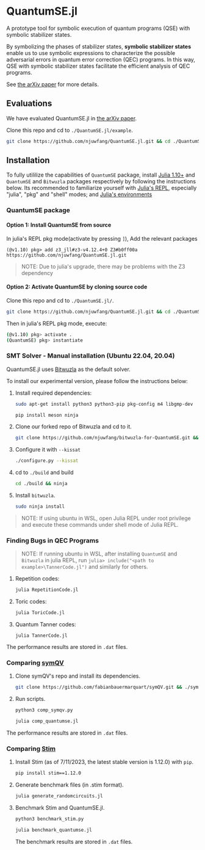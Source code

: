 # QuantumSE.jl

A prototype tool for symbolic execution of quantum programs (QSE) with symbolic stabilizer states.

By symbolizing the phases of stabilizer states, **symbolic stabilizer states**  enable us to use symbolic expressions
to characterize the possible adversarial errors in quantum error correction (QEC) programs.
In this way, QSE with symbolic stabilizer states facilitate the efficient analysis of QEC programs.

See [the arXiv paper](https://arxiv.org/abs/2311.11313) for more details.

## Evaluations

We have evaluated QuantumSE.jl in [the arXiv paper](https://arxiv.org/abs/2311.11313).

Clone this repo and cd to `./QuantumSE.jl/example`.

```bash
git clone https://github.com/njuwfang/QuantumSE.jl.git && cd ./QuantumSE.jl/example
```

## Installation

To fully utililize the capabilities of `QuantumSE` package, install [Julia 1.10+](https://julialang.org/downloads/) and `QuantumSE` and `Bitwuzla` packages respectively by following the instructions below. Its recommended to familiarize yourself with [Julia's REPL](https://docs.julialang.org/en/v1/stdlib/REPL/), especially "julia", "pkg" and "shell" modes; and [Julia's environments](https://docs.julialang.org/en/v1/manual/code-loading/#Environments)

### QuantumSE package

#### Option 1: Install QuantumSE from source

In julia's REPL pkg mode(activate by pressing `]`), Add the relevant packages

```
(@v1.10) pkg> add z3_jll#z3-v4.12.4+0 Z3#b0ff00a https://github.com/njuwfang/QuantumSE.jl.git
```

> NOTE: Due to julia's upgrade, there may be problems with the Z3 dependency

#### Option 2: Activate QuantumSE by cloning source code

Clone this repo and cd to `./QuantumSE.jl/`.
```bash
git clone https://github.com/njuwfang/QuantumSE.jl.git && cd ./QuantumSE.jl
```


Then in julia's REPL pkg mode, execute:

```bash
(@v1.10) pkg> activate .
(QuantumSE) pkg> instantiate
```

### SMT Solver - Manual installation (Ubuntu 22.04, 20.04)

QuantumSE.jl uses [Bitwuzla](https://github.com/bitwuzla/bitwuzla) as the default solver.

To install our experimental version, please follow the instructions below:
 
1. Install required dependencies:
    
    ```bash
    sudo apt-get install python3 python3-pip pkg-config m4 libgmp-dev
    ```

    ```bash
    pip install meson ninja
    ```
2. Clone our forked repo of Bitwuzla and cd to it.

    ```bash
    git clone https://github.com/njuwfang/bitwuzla-for-QuantumSE.git && cd bitwuzla-for-QuantumSE
    ```
3. Configure it with `--kissat`
    
    ```bash
    ./configure.py --kissat
    ```
4. cd to `./build` and build
    
    ```bash
    cd ./build && ninja
    ```
5. Install `bitwuzla`.

    ```bash
    sudo ninja install
    ```

> NOTE: If using ubuntu in WSL, open Julia REPL under root privilege and execute these commands under shell mode of Julia REPL.


### Finding Bugs in QEC Programs

> NOTE: If running ubuntu in WSL, after installing `QuantumSE` and `Bitwuzla` in julia REPL, run `julia> include("<path to example>\TannerCode.jl")` and similarly for others.

1. Repetition codes:
    ```bash
    julia RepetitionCode.jl
    ```

2. Toric codes:
    ```bash
    julia ToricCode.jl
    ```
3. Quantum Tanner codes:
    ```
    julia TannerCode.jl
    ```
The performance results are stored in `.dat` files.

### Comparing [symQV](https://github.com/fabianbauermarquart/symQV)

1. Clone symQV's repo and install its dependencies.
    ```bash
    git clone https://github.com/fabianbauermarquart/symQV.git && ./symQV/install.sh
    ```
2. Run scripts.
    ```bash
    python3 comp_symqv.py
    ```

    ```bash
    julia comp_quantumse.jl
    ```

The performance results are stored in `.dat` files.

### Comparing [Stim](https://github.com/quantumlib/Stim)

1. Install Stim (as of 7/11/2023, the latest stable version is 1.12.0) with `pip`.
    ```bash
    pip install stim==1.12.0
    ```
2. Generate benchmark files (in .stim format).
    ```bash
    julia generate_randomcircuits.jl
    ```
3. Benchmark Stim and QuantumSE.jl.
    ```bash
    python3 benchmark_stim.py
    ```

    ```bash
    julia benchmark_quantumse.jl
    ```

    The benchmark results are stored in `.dat` files.

